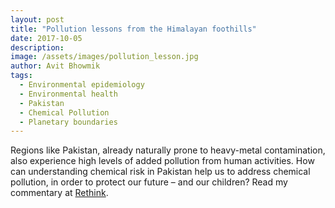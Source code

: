 ```yaml
---
layout: post
title: "Pollution lessons from the Himalayan foothills"
date: 2017-10-05
description: 
image: /assets/images/pollution_lesson.jpg
author: Avit Bhowmik
tags: 
  - Environmental epidemiology
  - Environmental health
  - Pakistan
  - Chemical Pollution
  - Planetary boundaries
---
```

Regions like Pakistan, already naturally prone to heavy-metal contamination, also experience high levels of added pollution from human activities. How can understanding chemical risk in Pakistan help us to address chemical pollution, in order to protect our future – and our children? Read my commentary at [Rethink](https://rethink.earth/pollution-lessons-from-the-himalayan-foothills/).